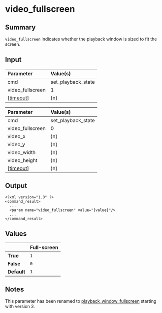 # video\_fullscreen #
## Summary ##

`video_fullscreen` indicates whether the playback window is sized to fit the screen.

## Input ##

| **Parameter**      | **Value(s)**         |
|:-------------------|:---------------------|
| cmd                | set\_playback\_state |
| video\_fullscreen  | 1                    |
| [[timeout](timeout.md)]      | {n}                  |

| **Parameter**      | **Value(s)**         |
|:-------------------|:---------------------|
| cmd                | set\_playback\_state |
| video\_fullscreen  | 0                    |
| video\_x           | {n}                  |
| video\_y           | {n}                  |
| video\_width       | {n}                  |
| video\_height      | {n}                  |
| [[timeout](timeout.md)]      | {n}                  |

## Output ##

```
<?xml version="1.0" ?>
<command_result>
  ...
  <param name="video_fullscreen" value="{value}"/>
  ...
</command_result>
```

## Values ##

|            | **Full-screen** |
|:-----------|:----------------|
| **True**     | `1`             |
| **False**    | `0`             |
| **Default**  | `1`             |

## Notes ##

This parameter has been renamed to [playback\_window\_fullscreen](PlaybackWindowFullscreen.md) starting with version 3.